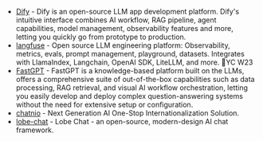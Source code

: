 - [Dify](https://github.com/langgenius/dify) - Dify is an open-source LLM app development platform. Dify's intuitive interface combines AI workflow, RAG pipeline, agent capabilities, model management, observability features and more, letting you quickly go from prototype to production.
- [langfuse](https://github.com/langfuse/langfuse) -  Open source LLM engineering platform: Observability, metrics, evals, prompt management, playground, datasets. Integrates with LlamaIndex, Langchain, OpenAI SDK, LiteLLM, and more. 🍊YC W23
- [FastGPT](https://github.com/labring/FastGPT) - FastGPT is a knowledge-based platform built on the LLMs, offers a comprehensive suite of out-of-the-box capabilities such as data processing, RAG retrieval, and visual AI workflow orchestration, letting you easily develop and deploy complex question-answering systems without the need for extensive setup or configuration.
- [chatnio](https://github.com/zmh-program/chatnio) - Next Generation AI One-Stop Internationalization Solution. 
- [lobe-chat](https://github.com/lobehub/lobe-chat) - Lobe Chat - an open-source, modern-design AI chat framework.